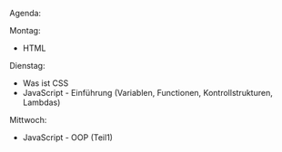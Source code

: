 Agenda: 

Montag: 
- HTML 

Dienstag:
- Was ist CSS 
- JavaScript - Einführung (Variablen, Functionen, Kontrollstrukturen, Lambdas)

Mittwoch: 
- JavaScript - OOP (Teil1) 